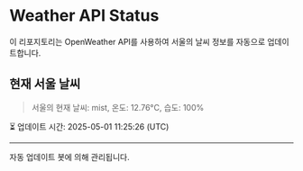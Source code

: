 
# Weather API Status

이 리포지토리는 OpenWeather API를 사용하여 서울의 날씨 정보를 자동으로 업데이트합니다.

## 현재 서울 날씨
> 서울의 현재 날씨: mist, 온도: 12.76°C, 습도: 100%

⏳ 업데이트 시간: 2025-05-01 11:25:26 (UTC)

---
자동 업데이트 봇에 의해 관리됩니다.
